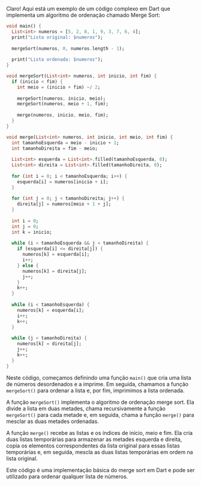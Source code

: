 Claro! Aqui está um exemplo de um código complexo em Dart que implementa um algoritmo de ordenação chamado Merge Sort:

```dart
void main() {
  List<int> numeros = [5, 2, 8, 1, 9, 3, 7, 6, 4];
  print("Lista original: $numeros");
  
  mergeSort(numeros, 0, numeros.length - 1);
  
  print("Lista ordenada: $numeros");
}

void mergeSort(List<int> numeros, int inicio, int fim) {
  if (inicio < fim) {
    int meio = (inicio + fim) ~/ 2;
    
    mergeSort(numeros, inicio, meio);
    mergeSort(numeros, meio + 1, fim);
    
    merge(numeros, inicio, meio, fim);
  }
}

void merge(List<int> numeros, int inicio, int meio, int fim) {
  int tamanhoEsquerda = meio - inicio + 1;
  int tamanhoDireita = fim - meio;
  
  List<int> esquerda = List<int>.filled(tamanhoEsquerda, 0);
  List<int> direita = List<int>.filled(tamanhoDireita, 0);
  
  for (int i = 0; i < tamanhoEsquerda; i++) {
    esquerda[i] = numeros[inicio + i];
  }
  
  for (int j = 0; j < tamanhoDireita; j++) {
    direita[j] = numeros[meio + 1 + j];
  }
  
  int i = 0;
  int j = 0;
  int k = inicio;
  
  while (i < tamanhoEsquerda && j < tamanhoDireita) {
    if (esquerda[i] <= direita[j]) {
      numeros[k] = esquerda[i];
      i++;
    } else {
      numeros[k] = direita[j];
      j++;
    }
    k++;
  }
  
  while (i < tamanhoEsquerda) {
    numeros[k] = esquerda[i];
    i++;
    k++;
  }
  
  while (j < tamanhoDireita) {
    numeros[k] = direita[j];
    j++;
    k++;
  }
}
```

Neste código, começamos definindo uma função `main()` que cria uma lista de números desordenados e a imprime. Em seguida, chamamos a função `mergeSort()` para ordenar a lista e, por fim, imprimimos a lista ordenada.

A função `mergeSort()` implementa o algoritmo de ordenação merge sort. Ela divide a lista em duas metades, chama recursivamente a função `mergeSort()` para cada metade e, em seguida, chama a função `merge()` para mesclar as duas metades ordenadas.

A função `merge()` recebe as listas e os índices de início, meio e fim. Ela cria duas listas temporárias para armazenar as metades esquerda e direita, copia os elementos correspondentes da lista original para essas listas temporárias e, em seguida, mescla as duas listas temporárias em ordem na lista original.

Este código é uma implementação básica do merge sort em Dart e pode ser utilizado para ordenar qualquer lista de números.